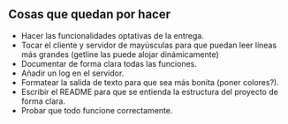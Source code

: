 ## Cosas que quedan por hacer
- Hacer las funcionalidades optativas de la entrega.
- Tocar el cliente y servidor de mayúsculas para que puedan leer líneas más grandes (getline las puede alojar dinámicamente)
- Documentar de forma clara todas las funciones.
- Añadir un log en el servidor.
- Formatear la salida de texto para que sea más bonita (poner colores?).
- Escribir el README para que se entienda la estructura del proyecto de forma clara.
- Probar que todo funcione correctamente.
